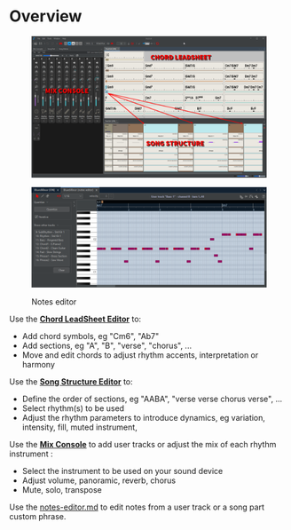 # Overview

<figure><img src="../.gitbook/assets/FullEditorsText.png" alt=""><figcaption></figcaption></figure>

<figure><img src="../.gitbook/assets/2023-12-31 23_11_42-JJazzLab  4.0.2.png" alt=""><figcaption><p>Notes editor</p></figcaption></figure>

Use the [**Chord LeadSheet Editor**](chord-lead-sheet.md) to:

* Add chord symbols, eg "Cm6", "Ab7"
* Add sections, eg "A", "B", "verse", "chorus", ...
* Move and edit chords to adjust rhythm accents, interpretation or harmony

Use the [**Song Structure Editor**](song-structure.md) to:

* Define the order of sections, eg "AABA", "verse verse chorus verse", ...
* Select rhythm(s) to be used
* Adjust the rhythm parameters to introduce dynamics, eg variation, intensity, fill, muted instrument,

Use the [**Mix Console**](mix-console.md) to add user tracks or adjust the mix of each rhythm instrument :

* Select the instrument to be used on your sound device
* Adjust volume, panoramic, reverb, chorus
* Mute, solo, transpose

Use the [notes-editor.md](notes-editor.md "mention") to edit notes from a user track or a song part custom phrase.
